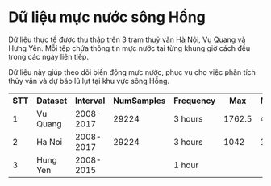 # Dữ liệu mực nước sông Hồng
Dữ liệu thực tế được thu thập trên 3 trạm thuỷ văn Hà Nội, Vụ Quang và Hưng Yên. Mỗi tệp chứa thông tin mực nước tại từng khung giờ cách đều trong các ngày liên tiếp.

Dữ liệu này giúp theo dõi biến động mực nước, phục vụ cho việc phân tích thủy văn và dự báo lũ lụt tại khu vực sông Hồng.

<table>
  <tr>
    <th>STT</th>
    <th>Dataset</th>
    <th>Interval</th>
    <th>NumSamples</th>
    <th>Frequency</th>
    <th>Max</th>
    <th>Min</th>
    <th>Medium</th>
  </tr>
  <tr>
    <td>1</td>
    <td>Vu Quang</td>
    <td>2008-2017</td>
    <td>29224</td>
    <td>3 hours</td>
    <td>1762.5</td>
    <td>480</td>
    <td>830.70</td>
  </tr>
    <tr>
    <td>2</td>
    <td>Ha Noi</td>
    <td>2008-2017</td>
    <td>29224</td>
    <td>3 hours</td>
    <td>1042</td>
    <td>10</td>
    <td>254.85</td>
  </tr>
    <tr>
    <td>3</td>
    <td>Hung Yen</td>
    <td>2008-2015</td>
    <td></td>
    <td>1 hour</td>
    <td></td>
    <td></td>
    <td></td>
  </tr>
</table>
